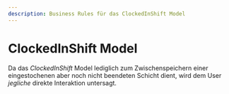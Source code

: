 ```yaml
---
description: Business Rules für das ClockedInShift Model
---
```


# ClockedInShift Model

Da das _ClockedInShift_ Model lediglich zum Zwischenspeichern einer eingestochenen aber noch nicht beendeten Schicht dient, wird dem User _jegliche_ direkte Interaktion untersagt.

